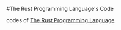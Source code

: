 #The Rust Programming Language's Code

codes of [The Rust Programming Language](https://github.com/rust-lang/book)

